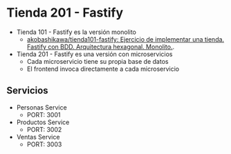 # Tienda 201 - Fastify

- Tienda 101 - Fastify es la versión monolito
    - [akobashikawa/tienda101-fastify: Ejercicio de implementar una tienda. Fastify con BDD. Arquitectura hexagonal. Monolito.](https://github.com/akobashikawa/tienda101-fastify).
- Tienda 201 - Fastify es una versión con microservicios
    - Cada microservicio tiene su propia base de datos
    - El frontend invoca directamente a cada microservicio

## Servicios

- Personas Service
    - PORT: 3001
- Productos Service
    - PORT: 3002
- Ventas Service
    - PORT: 3003
